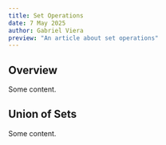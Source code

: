 ```yaml
---
title: Set Operations
date: 7 May 2025
author: Gabriel Viera
preview: "An article about set operations"
---
```


## Overview
Some content.

## Union of Sets
Some content.